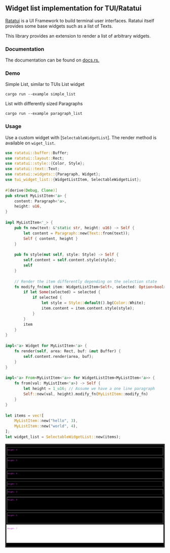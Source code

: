 ## Widget list implementation for TUI/Ratatui


[Ratatui](https://github.com/tui-rs-revival/ratatui) is a UI Framework to build terminal user interfaces. Ratatui itself provides
some base widgets such as a list of Texts.

This library provides an extension to render a list of arbitrary widgets.


### Documentation

The documentation can be found on [docs.rs.](https://docs.rs/tui-widget-list)

### Demo
Simple List, similar to TUIs List widget
```
cargo run --example simple_list
```

List with differently sized Paragraphs
```
cargo run --example paragraph_list
```

### Usage
Use a custom widget with [`SelectableWidgetList`]. The render method is
available on `wiget_list`.

```rust
use ratatui::buffer::Buffer;
use ratatui::layout::Rect;
use ratatui::style::{Color, Style};
use ratatui::text::Text;
use ratatui::widgets::{Paragraph, Widget};
use tui_widget_list::{WidgetListItem, SelectableWidgetList};

#[derive(Debug, Clone)]
pub struct MyListItem<'a> {
    content: Paragraph<'a>,
    height: u16,
}

impl MyListItem<'_> {
    pub fn new(text: &'static str, height: u16) -> Self {
        let content = Paragraph::new(Text::from(text));
        Self { content, height }
    }

    pub fn style(mut self, style: Style) -> Self {
        self.content = self.content.style(style);
        self
    }

    // Render the item differently depending on the selection state
    fn modify_fn(mut item: WidgetListItem<Self>, selected: Option<bool>) -> WidgetListItem<Self> {
        if let Some(selected) = selected {
            if selected {
                let style = Style::default().bg(Color::White);
                item.content = item.content.style(style);
            }
        }
        item
    }
}

impl<'a> Widget for MyListItem<'a> {
    fn render(self, area: Rect, buf: &mut Buffer) {
        self.content.render(area, buf);
    }
}

impl<'a> From<MyListItem<'a>> for WidgetListItem<MyListItem<'a>> {
    fn from(val: MyListItem<'a>) -> Self {
        let height = 1_u16; // Assume we have a one line paragraph
        Self::new(val, height).modify_fn(MyListItem::modify_fn)
    }
}

let items = vec![
    MyListItem::new("hello", 3),
    MyListItem::new("world", 4),
];
let widget_list = SelectableWidgetList::new(items);
```

![](img/screenshot.png)
